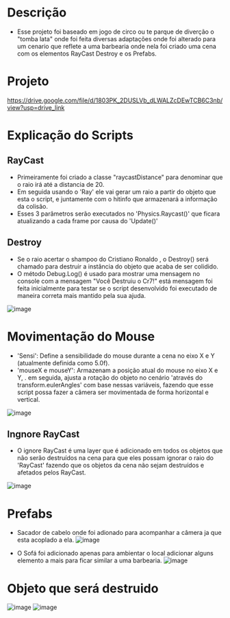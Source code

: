 

# Descrição
- Esse projeto foi baseado em jogo de circo ou te parque de diverção o "tomba lata" onde foi feita diversas adaptações onde foi alterado para um cenario que reflete a uma barbearia onde nela foi criado uma cena com os elementos RayCast Destroy e os Prefabs.


# Projeto
https://drive.google.com/file/d/1803PK_2DUSLVb_dLWALZcDEwTCB6C3nb/view?usp=drive_link

# Explicação do Scripts

## RayCast 
- Primeiramente foi criado a classe "raycastDistance" para denominar que o raio irá até a distancia de 20.
- Em seguida usando o 'Ray' ele vai gerar um raio a partir do objeto que esta o script, e juntamente com o hitinfo que armazenará a informação da colisão.
- Esses 3 parâmetros serão executados no 'Physics.Raycast()' que ficara atualizando a cada frame por causa do 'Update()'
  
## Destroy
- Se o raio acertar o shampoo do Cristiano Ronaldo , o Destroy() será chamado para destruir a instância do objeto que acaba de ser colidido.
- O método Debug.Log() é usado para mostrar uma mensagem no console com a mensagem "Você Destruiu o Cr7!" está mensagem foi feita inicialmente para testar se o script desenvolvido foi executado de maneira correta mais mantido pela sua ajuda.

![image](https://github.com/lucasnoelgb/AtividadeRayUnity/assets/129121307/9d60c865-71de-4060-bc5d-2f10916a6123)



# Movimentação do Mouse 
- 'Sensi': Define a sensibilidade do mouse durante a cena no eixo X e Y (atualmente definida como 5.0f).
- 'mouseX e mouseY': Armazenam a posição atual do mouse no eixo X e Y, . em seguida, ajusta a rotação do objeto no cenário 'através do transform.eulerAngles' com base nessas variáveis, fazendo que esse script possa fazer a câmera ser movimentada de forma horizontal e vertical.
  
![image](https://github.com/lucasnoelgb/AtividadeRayUnity/assets/129121307/1dcbf265-17d1-4d27-a0f4-c1ffcaa7ab71)


## Ingnore RayCast
- O ignore RayCast é uma layer que é adicionado em todos os objetos que não serão destruídos na cena para que eles possam ignorar o raio do 'RayCast' fazendo que os objetos da cena não sejam destruídos e afetados pelos RayCast.
  
![image](https://github.com/lucasnoelgb/AtividadeRayUnity/assets/129121307/436f263f-d1cb-49a0-af3e-909ebb117e2b)


# Prefabs 
- Sacador de cabelo onde foi adionado para acompanhar a câmera ja que esta acoplado a ela.
![image](https://github.com/lucasnoelgb/AtividadeRayUnity/assets/129121307/bd3caddb-5319-49a1-8669-35ca6fa3560b)<br>


- O Sofá foi adicionado apenas para ambientar o local adicionar alguns elemento a mais para ficar similar a
uma barbearia.
![image](https://github.com/lucasnoelgb/AtividadeRayUnity/assets/129121307/fde9220e-32c8-4741-9186-bb73ec975264)

# Objeto que será destruido
![image](https://github.com/lucasnoelgb/AtividadeRayUnity/assets/129121307/9a477cad-1afc-4e5d-a910-623e3172e0e6)
![image](https://github.com/lucasnoelgb/AtividadeRayUnity/assets/129121307/3e585ab4-f7b3-4ee3-a6d3-099182cc84f3)













